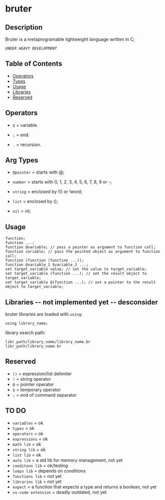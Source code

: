 
# bruter

## Description


Bruter is a metaprogramable lightweight language written in C;

*`UNDER HEAVY DEVELOPMENT`*

## Table of Contents

- [Operators](#operators)
- [Types](#types)
- [Usage](#usage)
- [Libraries](#libraries)
- [Reserved](#reserved)

## Operators


- `$` = variable.

- `;` = end.

- `.` = recursion.

## Arg Types


- `@pointer` = starts with @;

- `number` = starts with 0, 1, 2, 3, 4, 5, 6, 7, 8, 9 or -;

- `string` = enclosed by !() or !word;

- `list` = enclosed by ();

- `nil` = nil;

## Usage

    function;
    function ...;
    function @variable; // pass a pointer as argument to function call;
    function variable; // pass the pointed object as argument to function call;
    function (function (function ...));
    function @variable_1 $variable_2 ...;
    set target_variable value; // set the value to target_variable;
    set target_variable (function ...); // set the result object to target_variable;
    set target_variable @(function ...); // set a pointer to the result object to target_variable;

## Libraries -- not implemented yet -- desconsider

bruter libraries are loaded with `using`:

    using library_name;

library search path:

    libr_path/library_name/library_name.br
    libr_path/library_name.br

## Reserved

- `()` = expression/list delimiter
- `!` = string operator
- `@` = pointer operator
- `$` = temporary operator
- `;` = end of command separator

## TO DO

- `variables` = ok
- `types` = ok
- `operators` = ok
- `expressions` = ok
- `math lib` = ok
- `string lib` = ok
- `list lib` = ok
- `auto lib` = a std lib for memory management, not yet
- `conditons lib` = ok/testing
- `loops lib` = depends on conditions
- `functions lib` = not yet
- `libraries lib` = not yet
- `expect` = a function that expects a type and returns a boolean, not yet
- `vs-code extension` = deadly outdated, not yet